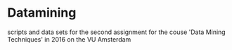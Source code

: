 # Datamining
scripts and data sets for the second assignment for the couse 'Data Mining Techniques' in 2016 on the VU Amsterdam
